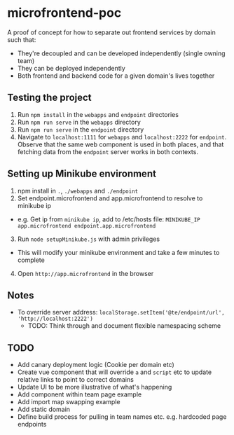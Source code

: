 # microfrontend-poc
A proof of concept for how to separate out frontend services by domain such that:
- They're decoupled and can be developed independently (single owning team)
- They can be deployed independently
- Both frontend and backend code for a given domain's lives together

## Testing the project
1. Run `npm install` in the `webapps` and `endpoint` directories
2. Run `npm run serve` in the `webapps` directory
3. Run `npm run serve` in the `endpoint` directory
4. Navigate to `localhost:1111` for `webapps` and `localhost:2222` for `endpoint`.
  Observe that the same web component is used in both places, and that fetching data from the `endpoint` server works in both contexts.

## Setting up Minikube environment
1. npm install in `.`, `./webapps` and `./endpoint`
2. Set endpoint.microfrontend and app.microfrontend to resolve to minikube ip
  - e.g. Get ip from `minikube ip`, add to /etc/hosts file: `MINIKUBE_IP app.microfrontend endpoint.app.microfrontend`
3. Run `node setupMinikube.js` with admin privileges
  - This will modify your minikube environment and take a few minutes to complete
4. Open `http://app.microfrontend` in the browser

## Notes
- To override server address: `localStorage.setItem('@te/endpoint/url', 'http://localhost:2222')`
  - TODO: Think through and document flexible namespacing scheme

## TODO
- Add canary deployment logic (Cookie per domain etc)
- Create vue component that will override `a` and `script` etc to update relative links to point to correct domains
- Update UI to be more illustrative of what's happening
- Add component within team page example
- Add import map swapping example
- Add static domain
- Define build process for pulling in team names etc. e.g. hardcoded page endpoints
